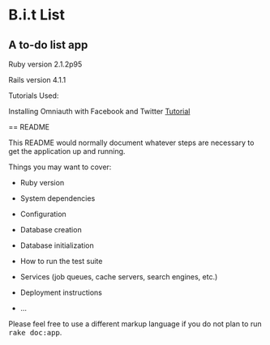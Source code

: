 # B.i.t List

## A to-do list app

Ruby version 2.1.2p95

Rails version 4.1.1

Tutorials Used:

Installing Omniauth with Facebook and Twitter [Tutorial](http://sourcey.com/rails-4-omniauth-using-devise-with-twitter-facebook-and-linkedin/)

== README

This README would normally document whatever steps are necessary to get the
application up and running.

Things you may want to cover:

* Ruby version

* System dependencies

* Configuration

* Database creation

* Database initialization

* How to run the test suite

* Services (job queues, cache servers, search engines, etc.)

* Deployment instructions

* ...


Please feel free to use a different markup language if you do not plan to run
<tt>rake doc:app</tt>.

